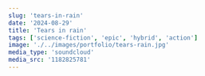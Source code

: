 ```yaml
---
slug: 'tears-in-rain'
date: '2024-08-29'
title: 'Tears in rain'
tags: ['science-fiction', 'epic', 'hybrid', 'action']
image: './../images/portfolio/tears-rain.jpg'
media_type: 'soundcloud'
media_src: '1182825781'
---
```

